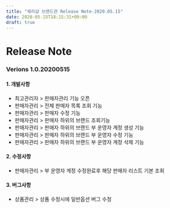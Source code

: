 ```yaml
---
title: "쉐리샵 브랜드관 Release Note-2020.05.15"
date: 2020-05-15T18:15:31+09:00
draft: true
---
```

# Release Note
### Verions 1.0.20200515
#### 1. 개발사항
  * 최고관리자 > 판매자관리 기능 오픈
  * 판매자관리 > 전체 판매자 목록 조회 기능
  * 판매자관리 > 판매자 수정 기능
  * 판매자관리 > 판매자 하위의 브랜드 조회기능
  * 판매자관리 > 판매자 하위의 브랜드 부 운영자 계정 생성 기능
  * 판매자관리 > 판매자 하위의 브랜드 부 운영자 수정 기능
  * 판매자관리 > 판매자 하위의 브랜드 부 운영자 계정 삭제 기능
#### 2. 수정사항
   * 판매자관리 > 부 운영자 계정 수정완료후 해당 판매자 리스트 기본 조회
#### 3. 버그사항
   * 상품관리 > 상품 수정시에 일반옵션 버그 수정